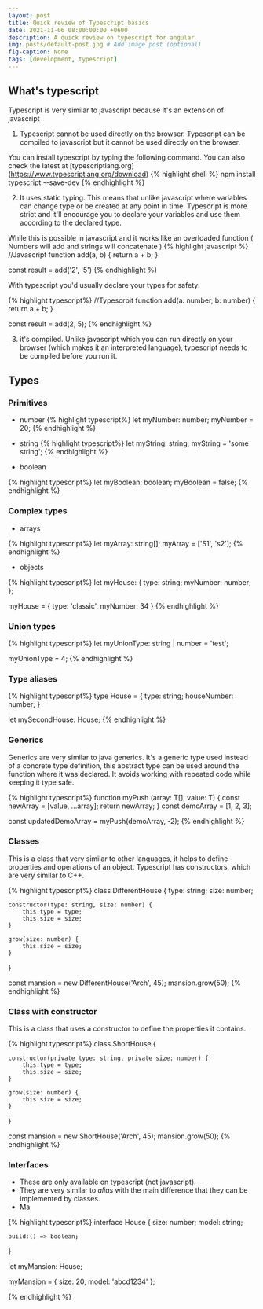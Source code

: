 ```yaml
---
layout: post
title: Quick review of Typescript basics
date: 2021-11-06 08:00:00:00 +0600
description: A quick review on typescript for angular
img: posts/default-post.jpg # Add image post (optional)
fig-caption: None
tags: [development, typescript]
---
```


## What's typescript
Typescript is very similar to javascript because it's an extension of javascript

 1) Typescript cannot be used directly on the browser. Typescript can be compiled to javascript but it cannot be used directly on the browser.
 
 You can install typescript by typing the following command. You can also check the latest at [typescriptlang.org] (https://www.typescriptlang.org/download)
 {% highlight shell %}
npm install typescript --save-dev
{% endhighlight %}

 2) It uses static typing. This means that unlike javascript where variables can change type or be created at any point in time. Typescript is more strict and it'll encourage you to declare your variables and use them according to the declared type.


While this is possible in javascript and it works like an overloaded function ( Numbers will add and strings will concatenate )
 {% highlight javascript %}
 //Javascript
function add(a, b) {
    return a + b;
}

const result = add('2', '5')
{% endhighlight %}

With typescript you'd usually declare your types for safety:

{% highlight typescript%}
//Typescrpit
function add(a: number, b: number) {
    return a + b;
}

const result = add(2, 5);
{% endhighlight %}

 3) it's compiled. Unlike javascript which you can run directly on your browser (which makes it an interpreted language), typescript needs to be compiled before you run it.

 
## Types

### Primitives
 - number
{% highlight typescript%}
let myNumber: number;
myNumber = 20;
{% endhighlight %}
 - string
{% highlight typescript%}
 let myString: string;
myString = 'some string';
{% endhighlight %}
 
 - boolean
 
{% highlight typescript%}
 let myBoolean: boolean;
myBoolean = false;
{% endhighlight %}
### Complex types
 -  arrays
 
 {% highlight typescript%}
let myArray: string[];
myArray = ['S1', 's2'];
{% endhighlight %}


 - objects 
 
{% highlight typescript%}
 let myHouse: {
    type: string;
    myNumber: number;
};

myHouse = {
    type: 'classic',
    myNumber: 34
}
{% endhighlight %}

### Union types

{% highlight typescript%}
let myUnionType: string | number = 'test';

myUnionType = 4;
{% endhighlight %}

### Type aliases


{% highlight typescript%}
type House = {
    type: string;
    houseNumber: number;
}

let mySecondHouse: House;
{% endhighlight %}

### Generics
Generics are very similar to java generics. It's a generic type used instead of a concrete type definition, this abstract type can be used around the function where it was declared.
It avoids working with repeated code while keeping it type safe.

{% highlight typescript%}
function myPush <T>(array: T[], value: T) {
    const newArray = [value, ...array];
    return newArray;
}
const demoArray = [1, 2, 3];

const updatedDemoArray = myPush(demoArray, -2);
{% endhighlight %}

### Classes
This is a class that very similar to other languages, it helps to define properties and operations of an object.
Typescript has constructors, which are very similar to C++.


{% highlight typescript%}
class DifferentHouse {
    type: string;
    size: number;

    constructor(type: string, size: number) {
        this.type = type;
        this.size = size;
    }

    grow(size: number) {
        this.size = size;
    }
}

const mansion = new DifferentHouse('Arch', 45);
mansion.grow(50);
{% endhighlight %}


### Class with constructor 

This is a class that uses a constructor to define the properties it contains.

{% highlight typescript%}
class ShortHouse {

    constructor(private type: string, private size: number) {
        this.type = type;
        this.size = size;
    }

    grow(size: number) {
        this.size = size;
    }
}

const mansion = new ShortHouse('Arch', 45);
mansion.grow(50);
{% endhighlight %}

### Interfaces
 - These are only available on typescript (not javascript).
 - They are very similar to *alias* with the main difference that they can be implemented by classes.
 - Ma


{% highlight typescript%}
interface House {
	size: number;
	model: string;
	
	build:() => boolean;

	
}

let myMansion: House;

myMansion = {
	size: 20,
	model: 'abcd1234'
};

{% endhighlight %}